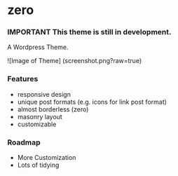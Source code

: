 zero
=======

### IMPORTANT This theme is still in development. ###

A Wordpress Theme.

![Image of Theme]
(screenshot.png?raw=true)

### Features ###
* responsive design
* unique post formats (e.g. icons for link post format)
* almost borderless (zero)
* masonry layout
* customizable

### Roadmap ###
*	More Customization
*	Lots of tidying
